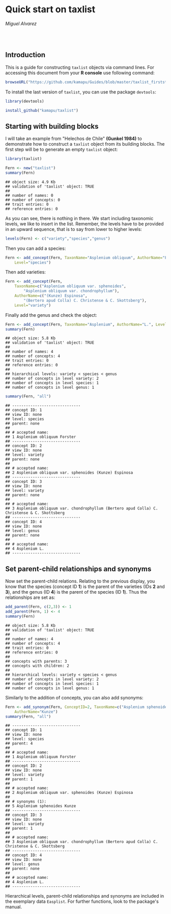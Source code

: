 # Quick start on taxlist
*Miguel Alvarez*

<br><br>

## Introduction
This is a guide for constructing `taxlist` objects via command lines.
For accessing this document from your **R console** use following command:


```r
browseURL("https://github.com/kamapu/Guides/blob/master/taxlist_firststeps.md")
```

To install the last version of `taxlist`, you can use the package `devtools`:


```r
library(devtools)

install_github("kamapu/taxlist")
```

## Starting with building blocks

I will take an example from "Helechos de Chile" **(Gunkel 1984)** to demonstrate
how to construct a `taxlist` object from its building blocks.
The first step will be to generate an empty `taxlist` object:


```r
library(taxlist)

Fern <- new("taxlist")
summary(Fern)
```

```
## object size: 4.9 Kb 
## validation of 'taxlist' object: TRUE 
## 
## number of names: 0 
## number of concepts: 0 
## trait entries: 0 
## reference entries: 0
```

As you can see, there is nothing in there.
We start including taxonomic levels, we like to insert in the list.
Remember, the levels have to be provided in an upward sequence, that is to say
from lower to higher levels:


```r
levels(Fern) <- c("variety","species","genus")
```
Then you can add a species:


```r
Fern <- add_concept(Fern, TaxonName="Asplenium obliquum", AuthorName="Forster",
	Level="species")
```

Then add varieties:


```r
Fern <- add_concept(Fern,
	TaxonName=c("Asplenium obliquum var. sphenoides",
		"Asplenium obliquum var. chondrophyllum"),
	AuthorName=c("(Kunze) Espinosa",
		"(Bertero apud Colla) C. Christense & C. Skottsberg"),
	Level="variety")
```

Finally add the genus and check the object:


```r
Fern <- add_concept(Fern, TaxonName="Asplenium", AuthorName="L.", Level="genus")
summary(Fern)
```

```
## object size: 5.8 Kb 
## validation of 'taxlist' object: TRUE 
## 
## number of names: 4 
## number of concepts: 4 
## trait entries: 0 
## reference entries: 0 
## 
## hierarchical levels: variety < species < genus 
## number of concepts in level variety: 2
## number of concepts in level species: 1
## number of concepts in level genus: 1
```

```r
summary(Fern, "all")
```

```
## ------------------------------ 
## concept ID: 1 
## view ID: none 
## level: species 
## parent: none 
## 
## # accepted name: 
## 1 Asplenium obliquum Forster 
## ------------------------------ 
## concept ID: 2 
## view ID: none 
## level: variety 
## parent: none 
## 
## # accepted name: 
## 2 Asplenium obliquum var. sphenoides (Kunze) Espinosa 
## ------------------------------ 
## concept ID: 3 
## view ID: none 
## level: variety 
## parent: none 
## 
## # accepted name: 
## 3 Asplenium obliquum var. chondrophyllum (Bertero apud Colla) C. Christense & C. Skottsberg 
## ------------------------------ 
## concept ID: 4 
## view ID: none 
## level: genus 
## parent: none 
## 
## # accepted name: 
## 4 Asplenium L. 
## ------------------------------
```

## Set parent-child relationships and synonyms

Now set the parent-child relations.
Relating to the previous display, you know that the species (concept ID **1**)
is the parent of the varieties (IDs **2** and **3**), and the genus (ID **4**)
is the parent of the species (ID **1**).
Thus the relationships are set as:


```r
add_parent(Fern, c(2,3)) <- 1
add_parent(Fern, 1) <- 4
summary(Fern)
```

```
## object size: 5.8 Kb 
## validation of 'taxlist' object: TRUE 
## 
## number of names: 4 
## number of concepts: 4 
## trait entries: 0 
## reference entries: 0 
## 
## concepts with parents: 3 
## concepts with children: 2 
## 
## hierarchical levels: variety < species < genus 
## number of concepts in level variety: 2
## number of concepts in level species: 1
## number of concepts in level genus: 1
```

Similarly to the addition of concepts, you can also add synonyms:


```r
Fern <- add_synonym(Fern, ConceptID=2, TaxonName=c("Asplenium sphenoides"),
	AuthorName="Kunze")
summary(Fern, "all")
```

```
## ------------------------------ 
## concept ID: 1 
## view ID: none 
## level: species 
## parent: 4 
## 
## # accepted name: 
## 1 Asplenium obliquum Forster 
## ------------------------------ 
## concept ID: 2 
## view ID: none 
## level: variety 
## parent: 1 
## 
## # accepted name: 
## 2 Asplenium obliquum var. sphenoides (Kunze) Espinosa 
## 
## # synonyms (1): 
## 5 Asplenium sphenoides Kunze 
## ------------------------------ 
## concept ID: 3 
## view ID: none 
## level: variety 
## parent: 1 
## 
## # accepted name: 
## 3 Asplenium obliquum var. chondrophyllum (Bertero apud Colla) C. Christense & C. Skottsberg 
## ------------------------------ 
## concept ID: 4 
## view ID: none 
## level: genus 
## parent: none 
## 
## # accepted name: 
## 4 Asplenium L. 
## ------------------------------
```

Hierarchical levels, parent-child relationships and synonyms are included in the
exemplary data `Easplist`.
For further functions, look to the package's manual.
